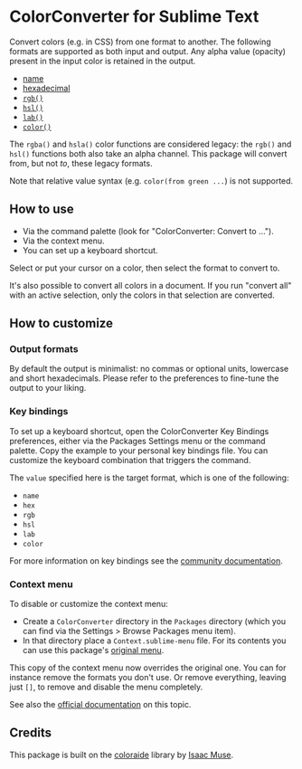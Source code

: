 # ColorConverter for Sublime Text

Convert colors (e.g. in CSS) from one format to another. 
The following formats are supported as both input and output.
Any alpha value (opacity) present in the input color is retained in the output.

- [name](https://developer.mozilla.org/en-US/docs/Web/CSS/named-color)
- [hexadecimal](https://developer.mozilla.org/en-US/docs/Web/CSS/hex-color)
- [`rgb()`](https://developer.mozilla.org/en-US/docs/Web/CSS/color_value/rgb)
- [`hsl()`](https://developer.mozilla.org/en-US/docs/Web/CSS/color_value/hsl)
- [`lab()`](https://developer.mozilla.org/en-US/docs/Web/CSS/color_value/lab)
- [`color()`](https://developer.mozilla.org/en-US/docs/Web/CSS/color_value/color)

The `rgba()` and `hsla()` color functions are considered legacy:
the `rgb()` and `hsl()` functions both also take an alpha channel. This package will convert from, but not _to_, these legacy formats.

Note that relative value syntax (e.g. `color(from green ...`) is not supported.

## How to use

- Via the command palette (look for "ColorConverter: Convert to ...").
- Via the context menu.
- You can set up a keyboard shortcut.

Select or put your cursor on a color, then select the format to convert to.

It's also possible to convert all colors in a document.
If you run "convert all" with an active selection, only the colors in that selection are converted.

## How to customize

### Output formats

By default the output is minimalist:
no commas or optional units, lowercase and short hexadecimals.
Please refer to the preferences to fine-tune the output to your liking.

### Key bindings

To set up a keyboard shortcut, open the ColorConverter Key Bindings preferences,
either via the Packages Settings menu or the command palette.
Copy the example to your personal key bindings file. You can customize the keyboard combination that triggers the command. 

The `value` specified here is the target format, which is one of the following:

- `name`
- `hex`
- `rgb`
- `hsl`
- `lab`
- `color`

For more information on key bindings see the [community documentation](https://docs.sublimetext.io/reference/key_bindings.html).

### Context menu

To disable or customize the context menu:

- Create a `ColorConverter` directory in the `Packages` directory (which you can find via the Settings > Browse Packages menu item).
- In that directory place a `Context.sublime-menu` file.
  For its contents you can use this package's [original menu](https://github.com/braver/ColorConverter/blob/main/Context.sublime-menu).

This copy of the context menu now overrides the original one. You can for instance remove the formats you don't use. Or remove everything, leaving just `[]`, to remove and disable the menu completely.

See also the [official documentation](https://www.sublimetext.com/docs/packages.html#overriding-files-from-a-zipped-package) on this topic.

## Credits

This package is built on the [coloraide](https://facelessuser.github.io/coloraide/) library by [Isaac Muse](https://github.com/facelessuser).
